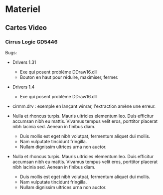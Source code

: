 # Materiel
## Cartes Video
### Cirrus Logic GD5446

Bugs:  
- Drivers 1.31  

    - Exe qui posent problème DDraw16.dll  
    - Bouton en haut pour réduire, maximiser, fermer.  
- Drivers 1.4  
    - Exe qui posent problème DDraw16.dll  
- cirmm.drv : exemple en lançant winrar, l'extraction amène une erreur.  


- Nulla et rhoncus turpis. Mauris ultricies elementum leo. Duis efficitur
  accumsan nibh eu mattis. Vivamus tempus velit eros, porttitor placerat nibh
  lacinia sed. Aenean in finibus diam.

    * Duis mollis est eget nibh volutpat, fermentum aliquet dui mollis.
    * Nam vulputate tincidunt fringilla.
    * Nullam dignissim ultrices urna non auctor.



- Nulla et rhoncus turpis. Mauris ultricies elementum leo. Duis efficitur
  accumsan nibh eu mattis. Vivamus tempus velit eros, porttitor placerat nibh
  lacinia sed. Aenean in finibus diam.

    - Duis mollis est eget nibh volutpat, fermentum aliquet dui mollis.
    - Nam vulputate tincidunt fringilla.
    - Nullam dignissim ultrices urna non auctor.